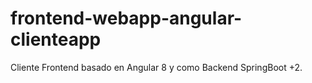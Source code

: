 # frontend-webapp-angular-clienteapp
Cliente Frontend basado en Angular 8 y como Backend SpringBoot +2.
